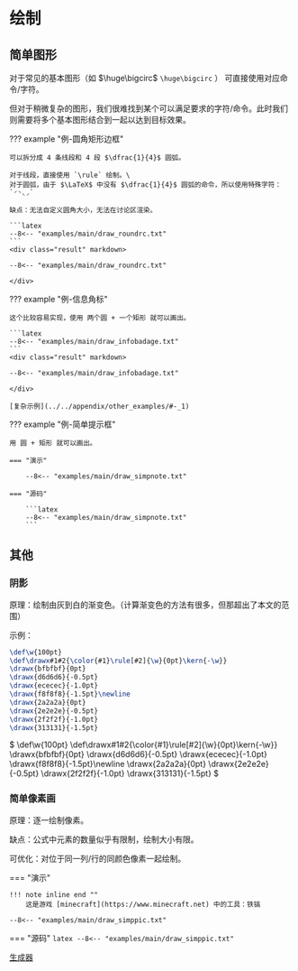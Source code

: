 # 绘制

## 简单图形

对于常见的基本图形（如 $\huge\bigcirc$ `\huge\bigcirc` ）
可直接使用对应命令/字符。

但对于稍微复杂的图形，我们很难找到某个可以满足要求的字符/命令。此时我们则需要将多个基本图形结合到一起以达到目标效果。

??? example "例-圆角矩形边框"

    可以拆分成 4 条线段和 4 段 $\dfrac{1}{4}$ 圆弧。

    对于线段，直接使用 `\rule` 绘制。\
    对于圆弧，由于 $\LaTeX$ 中没有 $\dfrac{1}{4}$ 圆弧的命令，所以使用特殊字符： `◜◝◟◞` 

    缺点：无法自定义圆角大小，无法在讨论区渲染。

    ```latex
    --8<-- "examples/main/draw_roundrc.txt"
    ```
    <div class="result" markdown>

    --8<-- "examples/main/draw_roundrc.txt"

    </div>
    
??? example "例-信息角标"

    这个比较容易实现，使用 两个圆 + 一个矩形 就可以画出。

    ```latex
    --8<-- "examples/main/draw_infobadage.txt"
    ```
    <div class="result" markdown>

    --8<-- "examples/main/draw_infobadage.txt"

    </div>

    [复杂示例](../../appendix/other_examples/#-_1)

??? example "例-简单提示框"

    用 圆 + 矩形 就可以画出。

    === "演示"

        --8<-- "examples/main/draw_simpnote.txt"

    === "源码"

        ```latex
        --8<-- "examples/main/draw_simpnote.txt"
        ```

## 其他
  
### 阴影
      
原理：绘制由灰到白的渐变色。（计算渐变色的方法有很多，但那超出了本文的范围）

示例：

```latex
\def\w{100pt}
\def\drawx#1#2{\color{#1}\rule[#2]{\w}{0pt}\kern{-\w}}
\drawx{bfbfbf}{0pt}
\drawx{d6d6d6}{-0.5pt}
\drawx{ececec}{-1.0pt}
\drawx{f8f8f8}{-1.5pt}\newline
\drawx{2a2a2a}{0pt}
\drawx{2e2e2e}{-0.5pt}
\drawx{2f2f2f}{-1.0pt}
\drawx{313131}{-1.5pt}
```
<div class="result" markdown>
$
\def\w{100pt}
\def\drawx#1#2{\color{#1}\rule[#2]{\w}{0pt}\kern{-\w}}
\drawx{bfbfbf}{0pt}
\drawx{d6d6d6}{-0.5pt}
\drawx{ececec}{-1.0pt}
\drawx{f8f8f8}{-1.5pt}\newline
\drawx{2a2a2a}{0pt}
\drawx{2e2e2e}{-0.5pt}
\drawx{2f2f2f}{-1.0pt}
\drawx{313131}{-1.5pt}
$
</div>

### 简单像素画
  
原理：逐一绘制像素。

缺点：公式中元素的数量似乎有限制，绘制大小有限。

可优化：对位于同一列/行的同颜色像素一起绘制。

=== "演示"

    !!! note inline end ""
        这是游戏 [minecraft](https://www.minecraft.net) 中的工具：铁镐

    --8<-- "examples/main/draw_simppic.txt"

=== "源码"
    ```latex
    --8<-- "examples/main/draw_simppic.txt"
    ```

[生成器](../../appendix/other_examples/#-)